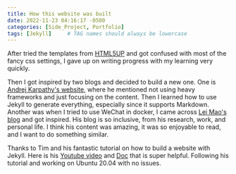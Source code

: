 ```yaml
---
title: How this website was built
date: 2022-11-23 04:16:17 -0500
categories: [Side_Project, Portfolio]
tags: [Jekyll]     # TAG names should always be lowercase
---
```


After tried the templates from [HTML5UP](https://html5up.net/) and got confused with most of the fancy css settings, I gave up on writing progress with my learning very quickly.

Then I got inspired by two blogs and decided to build a new one. One is [Andrej Karpathy's website](https://karpathy.ai/), where he mentioned not using heavy frameworks and just focusing on the content. Then I learned how to use Jekyll to generate everything, especially since it supports Markdown. Another was when I tried to use WeChat in docker, I came across [Lei Mao's blog](https://leimao.github.io/) and got inspired. His blog is so inclusive, from his research, work, and personal life. I think his content was amazing, it was so enjoyable to read, and I want to do something similar.

Thanks to Tim and his fantastic tutorial on how to build a website with Jekyll. Here is his [Youtube video](https://youtu.be/F8iOU1ci19Q) 
and [Doc](https://docs.technotim.live/posts/jekyll-docs-site/) that is super helpful. Following his tutorial and working on Ubuntu 20.04 with no issues.